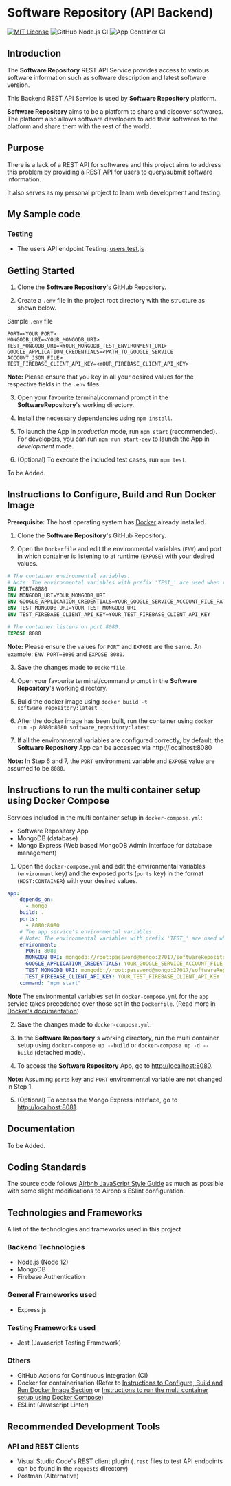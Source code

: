 # Software Repository (API Backend)

[![MIT License](https://img.shields.io/badge/license-MIT-blue)](https://github.com/learnsoftwaredevelopment/SoftwareRepository/blob/master/LICENSE)
![GitHub Node.js CI](https://github.com/learnsoftwaredevelopment/SoftwareRepository/workflows/Node.js%20CI/badge.svg?branch=master)
![App Container CI](https://github.com/learnsoftwaredevelopment/SoftwareRepository/workflows/App%20Container%20CI/badge.svg?branch=master)

## Introduction

The **Software Repository** REST API Service provides access to various software information such as software description and latest software version.

This Backend REST API Service is used by **Software Repository** platform.

**Software Repository** aims to be a platform to share and discover softwares. The platform also allows software developers to add their softwares to the platform and share them with the rest of the world.

## Purpose

There is a lack of a REST API for softwares and this project aims to address this problem by providing a REST API for users to query/submit software information.

It also serves as my personal project to learn web development and testing.

## My Sample code

### Testing

- The users API endpoint Testing: [users.test.js](https://github.com/learnsoftwaredevelopment/SoftwareRepository/blob/master/tests/api/users.test.js)

## Getting Started

1. Clone the **Software Repository**'s GitHub Repository.

2. Create a `.env` file in the project root directory with the structure as shown below.

Sample `.env` file

```Shell
PORT=<YOUR_PORT>
MONGODB_URI=<YOUR_MONGODB_URI>
TEST_MONGODB_URI=<YOUR_MONGODB_TEST_ENVIRONMENT_URI>
GOOGLE_APPLICATION_CREDENTIALS=<PATH_TO_GOOGLE_SERVICE ACCOUNT_JSON_FILE>
TEST_FIREBASE_CLIENT_API_KEY=<YOUR_FIREBASE_CLIENT_API_KEY>
```

**Note:** Please ensure that you key in all your desired values for the respective fields in the `.env` files.

3. Open your favourite terminal/command prompt in the **SoftwareRepository**'s working directory.

4. Install the necessary dependencies using `npm install`.

5. To launch the App in _production_ mode, run `npm start` (recommended). For developers, you can run `npm run start-dev` to launch the App in _development_ mode.

6. (Optional) To execute the included test cases, run `npm test`.

To be Added.

## Instructions to Configure, Build and Run Docker Image

**Prerequisite:** The host operating system has [Docker](https://www.docker.com/) already installed.

1. Clone the **Software Repository**'s GitHub Repository.

2. Open the `Dockerfile` and edit the environmental variables (`ENV`) and port in which container is listening to at runtime (`EXPOSE`) with your desired values.

```Dockerfile
# The container environmental variables.
# Note: The environmental variables with prefix 'TEST_' are used when running tests.
ENV PORT=8080
ENV MONGODB_URI=YOUR_MONGODB_URI
ENV GOOGLE_APPLICATION_CREDENTIALS=YOUR_GOOGLE_SERVICE_ACCOUNT_FILE_PATH
ENV TEST_MONGODB_URI=YOUR_TEST_MONGODB_URI
ENV TEST_FIREBASE_CLIENT_API_KEY=YOUR_TEST_FIREBASE_CLIENT_API_KEY

# The container listens on port 8080.
EXPOSE 8080
```

**Note:** Please ensure the values for `PORT` and `EXPOSE` are the same. An example: `ENV PORT=8080` and `EXPOSE 8080`.

3. Save the changes made to `Dockerfile`.

4. Open your favourite terminal/command prompt in the **Software Repository**'s working directory.

5. Build the docker image using `docker build -t software_repository:latest .`

6. After the docker image has been built, run the container using `docker run -p 8080:8080 software_repository:latest`

7. If all the environmental variables are configured correctly, by default, the **Software Repository** App can be accessed via http://localhost:8080

**Note:** In Step 6 and 7, the `PORT` environment variable and `EXPOSE` value are assumed to be `8080`.

## Instructions to run the multi container setup using Docker Compose

Services included in the multi container setup in `docker-compose.yml`:

- Software Repository App
- MongoDB (database)
- Mongo Express (Web based MongoDB Admin Interface for database management)

1. Open the `docker-compose.yml` and edit the environmental variables (`environment` key) and the exposed ports (`ports` key) in the format (`HOST:CONTAINER`) with your desired values.

```yml
app:
    depends_on:
      - mongo
    build: .
    ports:
      - 8080:8080
    # The app service's environmental variables.
    # Note: The environmental variables with prefix 'TEST_' are used when running tests.
    environment:
      PORT: 8080
      MONGODB_URI: mongodb://root:password@mongo:27017/softwareRepository?authSource=admin
      GOOGLE_APPLICATION_CREDENTIALS: YOUR_GOOGLE_SERVICE_ACCOUNT_FILE_PATH
      TEST_MONGODB_URI: mongodb://root:password@mongo:27017/softwareRepositoryTest?authSource=admin
      TEST_FIREBASE_CLIENT_API_KEY: YOUR_TEST_FIREBASE_CLIENT_API_KEY
    command: "npm start"
```

**Note** The environmental variables set in `docker-compose.yml` for the `app` service takes precedence over those set in the `Dockerfile`. (Read more in [Docker's documentation](https://docs.docker.com/compose/environment-variables/#the-env-file))

2. Save the changes made to `docker-compose.yml`.

3. In the **Software Repository**'s working directory, run the multi container setup using `docker-compose up --build` or `docker-compose up -d --build` (detached mode).

4. To access the **Software Repository** App, go to [http://localhost:8080](http://localhost:8080).

**Note:** Assuming `ports` key and `PORT` environmental variable are not changed in Step 1.

5. (Optional) To access the Mongo Express interface, go to [http://localhost:8081](http://localhost:8081).

## Documentation

To be Added.

## Coding Standards

The source code follows [Airbnb JavaScript Style Guide](https://github.com/airbnb/javascript) as much as possible with some slight modifications to Airbnb's ESlint configuration.

## Technologies and Frameworks

A list of the technologies and frameworks used in this project

### Backend Technologies

- Node.js (Node 12)
- MongoDB
- Firebase Authentication

### General Frameworks used

- Express.js

### Testing Frameworks used

- Jest (Javascript Testing Framework)

### Others

- GitHub Actions for Continuous Integration (CI)
- Docker for containerisation (Refer to [Instructions to Configure, Build and Run Docker Image Section](#instructions-to-configure-build-and-run-docker-image) or [Instructions to run the multi container setup using Docker Compose](#instructions-to-run-the-multi-container-setup-using-docker-compose))
- ESLint (Javascript Linter)

## Recommended Development Tools

### API and REST Clients

- Visual Studio Code's REST client plugin (`.rest` files to test API endpoints can be found in the `requests` directory)
- Postman (Alternative)
